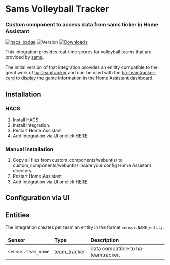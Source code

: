 # Sams Volleyball Tracker

### Custom component to access data from sams ticker in Home Assistant

[![hacs_badge](https://img.shields.io/badge/HACS-Default-orange.svg)](https://github.com/custom-components/hacs)
![Version](https://img.shields.io/github/v/release/kloemi/ha-sams-volleyball)
[![Downloads](https://img.shields.io/github/downloads/kloemi/ha-sams-volleyball/total)](https://tooomm.github.io/github-release-stats/?username=kloemi&repository=ha-sams-volleyball)

This integration provides real-time scores for volleyball teams that are provided by [sams](http://www.sams-server.de/).

The initial version of that integration provides an enitity compatible to the great work of [ha-teamtracker](https://github.com/vasqued2/ha-teamtracker) and can be used with the [ha-teamtracker-card](https://github.com/vasqued2/ha-teamtracker-card) to display the game information in the Home Assistant dashboard.

## Installation

### HACS

1. Install [HACS](https://github.com/custom-components/hacs).
2. Install Integration.
3. Restart Home Assistant
4. Add Integration via [UI](https://my.home-assistant.io/redirect/integrations/) or click [HERE](https://my.home-assistant.io/redirect/config_flow_start/?domain=samsvolleyball)

### Manual installation 

1. Copy all files from custom_components/webuntis/ to custom_components/webuntis/ inside your config Home Assistant directory.
2. Restart Home Assistant
4. Add Integration via [UI](https://my.home-assistant.io/redirect/integrations/) or click [HERE](https://my.home-assistant.io/redirect/config_flow_start/?domain=samsvolleyball)

## Configuration via UI

## Entities

The integration creates per team an entity in the format `sensor.NAME_entity`.

|Sensor  |Type|Description
|:-----------|:---|:------------
|`sensor.team_name`| team_tracker | data compatible to ha-teamtracker.
